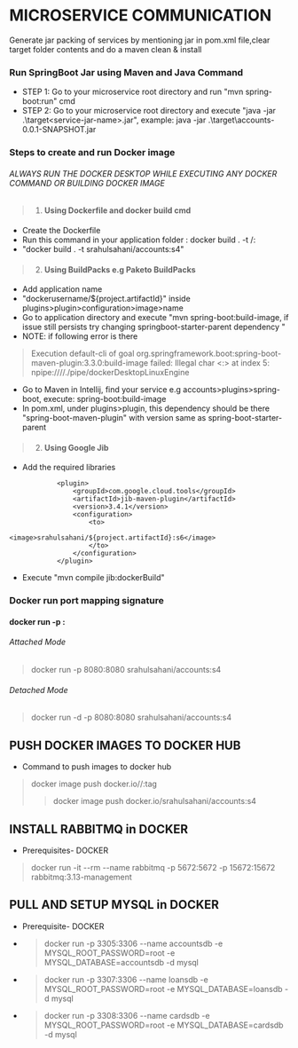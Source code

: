 # MICROSERVICE COMMUNICATION
Generate jar packing of services by mentioning <packaging>jar<packaging> in pom.xml file,clear target folder contents and do a maven clean & install


### Run SpringBoot Jar using Maven and Java Command
* STEP 1: Go to your microservice root directory and run "mvn spring-boot:run" cmd
* STEP 2: Go to your microservice root directory and execute "java -jar .\target\<service-jar-name>.jar", 
    example: java -jar .\target\accounts-0.0.1-SNAPSHOT.jar

### Steps to create and run Docker image 
###### ALWAYS RUN THE DOCKER DESKTOP WHILE EXECUTING ANY DOCKER COMMAND OR BUILDING DOCKER IMAGE
> 1. #### Using Dockerfile and docker build cmd
* Create the Dockerfile
* Run this command in your application folder : docker build . -t <dockerusername>/<applicationname>:<version>
* "docker build . -t srahulsahani/accounts:s4"

> 2. #### Using BuildPacks e.g Paketo BuildPacks
* Add application name <image>
* "dockerusername/${project.artifactId}" inside plugins>plugin>configuration>image>name
* Go to application directory and execute "mvn spring-boot:build-image, if issue still persists try changing springboot-starter-parent dependency
  "
* NOTE: if following error is there
> Execution default-cli of goal org.springframework.boot:spring-boot-maven-plugin:3.3.0:build-image failed: Illegal char <:> at index 5: npipe:////./pipe/dockerDesktopLinuxEngine
* Go to Maven in Intellij, find your service e.g accounts>plugins>spring-boot, execute: spring-boot:build-image
* In pom.xml, under plugins>plugin, this dependency should be there "spring-boot-maven-plugin" with version same as spring-boot-starter-parent

> 2. #### Using Google Jib
* Add the required libraries
~~~ <groupId>com.google.cloud.tools</groupId>
			<plugin>
				<groupId>com.google.cloud.tools</groupId>
				<artifactId>jib-maven-plugin</artifactId>
				<version>3.4.1</version>
				<configuration>
					<to>
						<image>srahulsahani/${project.artifactId}:s6</image>
					</to>
				</configuration>
			</plugin>
~~~
* Execute "mvn compile jib:dockerBuild"


### Docker run port mapping signature
#### docker run -p <exposed-port>:<application-port> <docker-image-name>
###### Attached Mode
> docker run -p 8080:8080 srahulsahani/accounts:s4
###### Detached Mode
> docker run -d -p 8080:8080 srahulsahani/accounts:s4

## PUSH DOCKER IMAGES TO DOCKER HUB
* Command to push images to docker hub
> docker image push docker.io/<docker-username>/<service-name>:tag
> > docker image push docker.io/srahulsahani/accounts:s4

## INSTALL RABBITMQ in DOCKER
* Prerequisites- DOCKER
> docker run -it --rm --name rabbitmq -p 5672:5672 -p 15672:15672 rabbitmq:3.13-management


## PULL AND SETUP MYSQL in DOCKER
* Prerequisite- DOCKER
* > docker run -p 3305:3306 --name accountsdb -e MYSQL_ROOT_PASSWORD=root -e MYSQL_DATABASE=accountsdb -d mysql
* > docker run -p 3307:3306 --name loansdb -e MYSQL_ROOT_PASSWORD=root -e MYSQL_DATABASE=loansdb -d mysql
* > docker run -p 3308:3306 --name cardsdb -e MYSQL_ROOT_PASSWORD=root -e MYSQL_DATABASE=cardsdb -d mysql



